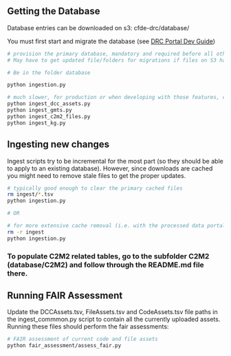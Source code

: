 ## Getting the Database

Database entries can be downloaded on s3: cfde-drc/database/

You must first start and migrate the database (see [DRC Portal Dev Guide](../drc-portals/README.md))

```bash
# provision the primary database, mandatory and required before all other scripts
# May have to get updated file/folders for migrations if files on S3 have a different set of columns (see ingest_common.py)

# Be in the folder database

python ingestion.py

# much slower, for production or when developing with those features, can be omitted until necessary
python ingest_dcc_assets.py
python ingest_gmts.py
python ingest_c2m2_files.py
python ingest_kg.py
```

## Ingesting new changes

Ingest scripts try to be incremental for the most part (so they should be able to apply to an existing database). However, since downloads are cached you might need to remove stale files to get the proper updates.

```bash
# typically good enough to clear the primary cached files
rm ingest/*.tsv
python ingestion.py

# OR

# for more extensive cache removal (i.e. with the processed data portal files), typically shouldn't be necessary
rm -r ingest
python ingestion.py
```

### To populate C2M2 related tables, go to the subfolder C2M2 (database/C2M2) and follow through the README.md file there.

## Running FAIR Assessment 

Update the DCCAssets.tsv, FileAssets.tsv and CodeAssets.tsv file paths in the ingest_commmon.py script to contain all the currently uploaded assets. Running these files should perform the fair assessments:
```bash
# FAIR assessment of current code and file assets
python fair_assessment/assess_fair.py

```
